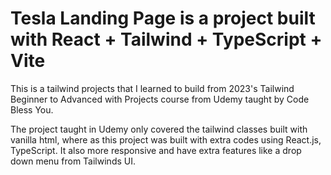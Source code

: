 # Tesla Landing Page is a project built with React + Tailwind + TypeScript + Vite

This is a tailwind projects that I learned to build from 2023's Tailwind Beginner to Advanced with Projects course from Udemy taught by Code Bless You.

The project taught in Udemy only covered the tailwind classes built with vanilla html, where as this project was built with extra codes using React.js, TypeScript. It also more responsive and have extra features like a drop down menu from Tailwinds UI.
